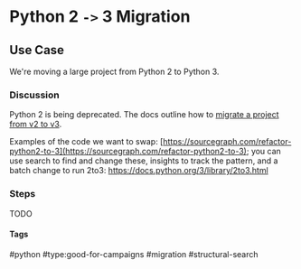 # Python 2 `->` 3 Migration



## Use Case
We're moving a large project from Python 2 to Python 3.

### Discussion
Python 2 is being deprecated.  The docs outline how to [migrate a project from v2 to v3](https://docs.python.org/3/library/2to3.html).

Examples of the code we want to swap: [https://sourcegraph.com/refactor-python2-to-3](https://sourcegraph.com/refactor-python2-to-3); you can use search to find and change these, insights to track the pattern, and a batch change to run 2to3: https://docs.python.org/3/library/2to3.html

### Steps
TODO


#### Tags
#python #type:good-for-campaigns #migration #structural-search
